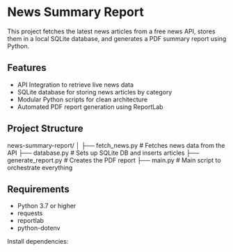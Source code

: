 # News Summary Report

This project fetches the latest news articles from a free news API, stores them in a local SQLite database, and generates a PDF summary report using Python.

## Features

- API Integration to retrieve live news data
- SQLite database for storing news articles by category
- Modular Python scripts for clean architecture
- Automated PDF report generation using ReportLab

 ## Project Structure
 news-summary-report/
│
├── fetch_news.py # Fetches news data from the API
├── database.py # Sets up SQLite DB and inserts articles
├── generate_report.py # Creates the PDF report
├── main.py # Main script to orchestrate everything


## Requirements

- Python 3.7 or higher
- requests
- reportlab
- python-dotenv

Install dependencies:

```bash
